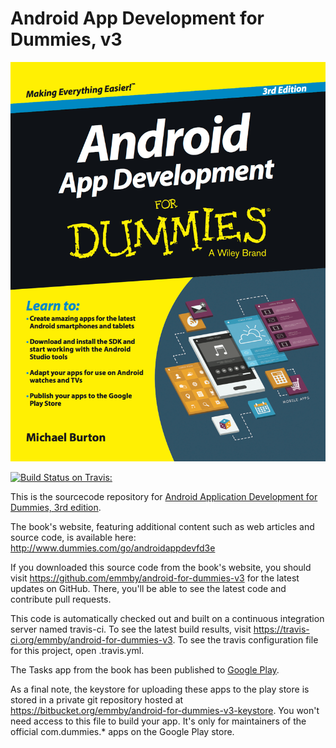 Android App Development for Dummies, v3
===============================================

![Book cover](https://raw.githubusercontent.com/emmby/android-for-dummies-v3/master/assets/book-cover.png)


[![Build Status on Travis:](https://travis-ci.org/emmby/android-for-dummies-v3.svg?branch=master)](https://travis-ci.org/emmby/android-for-dummies-v3)

This is the sourcecode repository for [Android Application Development for
Dummies, 3rd edition](http://www.amazon.com/Android-Development-Dummies-Michael-Burton/dp/1119017920).

The book's website, featuring additional content such as web articles 
and source code, is available here: http://www.dummies.com/go/androidappdevfd3e

If you downloaded this source code from the book's website, you should
visit https://github.com/emmby/android-for-dummies-v3 for the latest
updates on GitHub.  There, you'll be able to see the latest code and
contribute pull requests.

This code is automatically checked out and built on a continuous
integration server named travis-ci.  To see the latest build results,
visit https://travis-ci.org/emmby/android-for-dummies-v3.  To see the 
travis configuration file for this project, open .travis.yml.

The Tasks app from the book has been published to [Google Play](https://play.google.com/store/apps/details?id=com.dummies.tasks).

As a final note, the keystore for uploading these apps to the play store
is stored in a private git repository hosted at
https://bitbucket.org/emmby/android-for-dummies-v3-keystore.  You won't
need access to this file to build your app.  It's only for maintainers
of the official com.dummies.* apps on the Google Play store.
